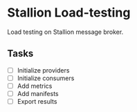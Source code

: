 # Stallion Load-testing

Load testing on Stallion message broker.

## Tasks
- [ ] Initialize providers
- [ ] Initialize consumers
- [ ] Add metrics
- [ ] Add manifests
- [ ] Export results
